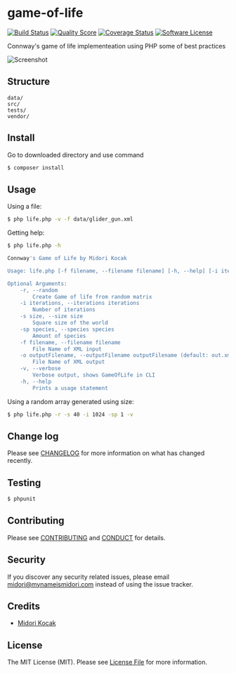 # game-of-life

[![Build Status][ico-travis]][link-travis]
[![Quality Score][ico-code-quality]][link-code-quality]
[![Coverage Status][ico-scrutinizer]][link-scrutinizer]
[![Software License][ico-license]](LICENSE.md)

Connway's game of life implementeation using PHP some of best practices

![Screenshot](screenshot.png)

## Structure

```     
data/
src/
tests/
vendor/
```


## Install

Go to downloaded directory and use command

``` bash
$ composer install
```

## Usage

Using a file:

``` bash
$ php life.php -v -f data/glider_gun.xml
```

Getting help:
``` bash
$ php life.php -h

Connway's Game of Life by Midori Kocak

Usage: life.php [-f filename, --filename filename] [-h, --help] [-i iterations, --iterations iterations] [-o outputFilename, --outputFilename outputFilename (default: out.xml)] [-r, --random] [-s size, --size size] [-sp species, --species species] [-v, --verbose]

Optional Arguments:
	-r, --random
		Create Game of life from random matrix
	-i iterations, --iterations iterations
		Number of iterations
	-s size, --size size
		Square size of the world
	-sp species, --species species
		Amount of species
	-f filename, --filename filename
		File Name of XML input
	-o outputFilename, --outputFilename outputFilename (default: out.xml)
		File Name of XML output
	-v, --verbose
		Verbose output, shows GameOfLife in CLI
	-h, --help
		Prints a usage statement
```


Using a random array generated using size:
``` bash
$ php life.php -r -s 40 -i 1024 -sp 1 -v
```

## Change log

Please see [CHANGELOG](CHANGELOG.md) for more information on what has changed recently.

## Testing

``` bash
$ phpunit
```

## Contributing

Please see [CONTRIBUTING](CONTRIBUTING.md) and [CONDUCT](CONDUCT.md) for details.

## Security

If you discover any security related issues, please email midori@mynameismidori.com instead of using the issue tracker.

## Credits

- [Midori Kocak][link-author]

## License

The MIT License (MIT). Please see [License File](LICENSE.md) for more information.

[ico-license]: https://img.shields.io/badge/license-MIT-brightgreen.svg?style=flat-square
[ico-travis]: https://img.shields.io/travis/midorikocak/php-test-gol/master.svg?style=flat-square
[ico-scrutinizer]: https://img.shields.io/scrutinizer/coverage/g/midorikocak/php-test-gol.svg?style=flat-square
[ico-code-quality]: https://scrutinizer-ci.com/g/midorikocak/php-test-gol/badges/quality-score.png?b=master
[ico-downloads]: https://img.shields.io/packagist/dt/midorikocak/php-test-gol.svg?style=flat-square

[link-travis]: https://travis-ci.org/midorikocak/php-test-gol
[link-scrutinizer]: https://scrutinizer-ci.com/g/midorikocak/php-test-gol/code-structure
[link-code-quality]: https://scrutinizer-ci.com/g/midorikocak/php-test-gol
[link-downloads]: https://packagist.org/packages/midorikocak/php-test-gol
[link-author]: https://github.com/midorikocak

